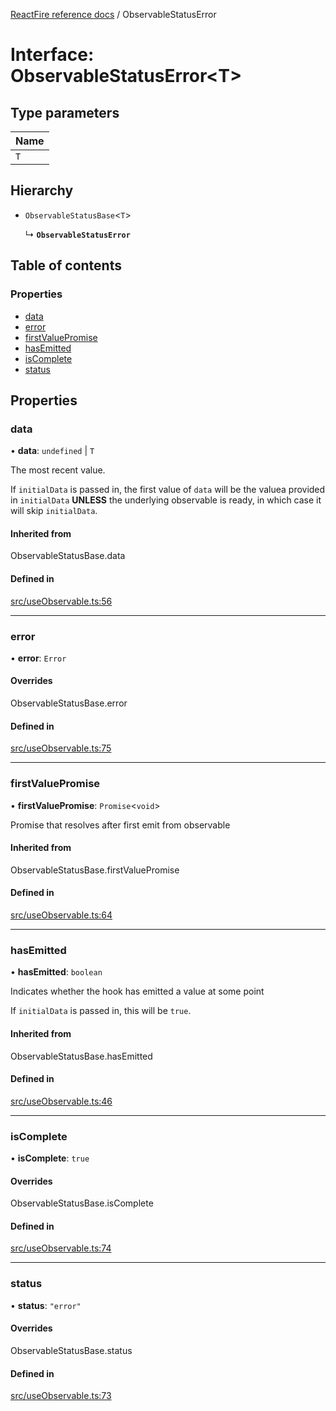 [ReactFire reference docs](../README.md) / ObservableStatusError

# Interface: ObservableStatusError<T\>

## Type parameters

| Name |
| :------ |
| `T` |

## Hierarchy

- `ObservableStatusBase`<`T`\>

  ↳ **`ObservableStatusError`**

## Table of contents

### Properties

- [data](ObservableStatusError.md#data)
- [error](ObservableStatusError.md#error)
- [firstValuePromise](ObservableStatusError.md#firstvaluepromise)
- [hasEmitted](ObservableStatusError.md#hasemitted)
- [isComplete](ObservableStatusError.md#iscomplete)
- [status](ObservableStatusError.md#status)

## Properties

### data

• **data**: `undefined` \| `T`

The most recent value.

If `initialData` is passed in, the first value of `data` will be the valuea provided in `initialData` **UNLESS** the underlying observable is ready, in which case it will skip `initialData`.

#### Inherited from

ObservableStatusBase.data

#### Defined in

[src/useObservable.ts:56](https://github.com/FirebaseExtended/reactfire/blob/main/src/useObservable.ts#L56)

___

### error

• **error**: `Error`

#### Overrides

ObservableStatusBase.error

#### Defined in

[src/useObservable.ts:75](https://github.com/FirebaseExtended/reactfire/blob/main/src/useObservable.ts#L75)

___

### firstValuePromise

• **firstValuePromise**: `Promise`<`void`\>

Promise that resolves after first emit from observable

#### Inherited from

ObservableStatusBase.firstValuePromise

#### Defined in

[src/useObservable.ts:64](https://github.com/FirebaseExtended/reactfire/blob/main/src/useObservable.ts#L64)

___

### hasEmitted

• **hasEmitted**: `boolean`

Indicates whether the hook has emitted a value at some point

If `initialData` is passed in, this will be `true`.

#### Inherited from

ObservableStatusBase.hasEmitted

#### Defined in

[src/useObservable.ts:46](https://github.com/FirebaseExtended/reactfire/blob/main/src/useObservable.ts#L46)

___

### isComplete

• **isComplete**: ``true``

#### Overrides

ObservableStatusBase.isComplete

#### Defined in

[src/useObservable.ts:74](https://github.com/FirebaseExtended/reactfire/blob/main/src/useObservable.ts#L74)

___

### status

• **status**: ``"error"``

#### Overrides

ObservableStatusBase.status

#### Defined in

[src/useObservable.ts:73](https://github.com/FirebaseExtended/reactfire/blob/main/src/useObservable.ts#L73)
